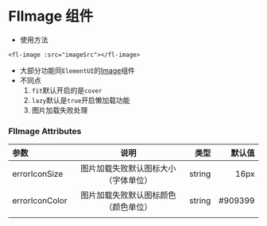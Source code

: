 # FlImage 组件

- 使用方法
```
<fl-image :src="imageSrc"></fl-image>
```

- 大部分功能同`ElementUI`的[Image](https://element.eleme.cn/#/zh-CN/component/image)组件
- 不同点
    1. `fit`默认开启的是`cover`
    2. `lazy`默认是`true`开启懒加载功能
    3. 图片加载失败处理

### FlImage Attributes
| 参数 | 说明 |	类型 | 默认值 |
|:-|:-:|-:|-:|
| errorIconSize | 图片加载失败默认图标大小（字体单位） | string | 16px |
| errorIconColor | 图片加载失败默认图标颜色（颜色单位） | string | #909399 |
|||||

